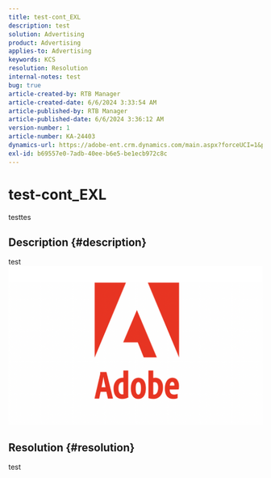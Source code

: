 ```yaml
---
title: test-cont_EXL
description: test
solution: Advertising
product: Advertising
applies-to: Advertising
keywords: KCS
resolution: Resolution
internal-notes: test
bug: true
article-created-by: RTB Manager
article-created-date: 6/6/2024 3:33:54 AM
article-published-by: RTB Manager
article-published-date: 6/6/2024 3:36:12 AM
version-number: 1
article-number: KA-24403
dynamics-url: https://adobe-ent.crm.dynamics.com/main.aspx?forceUCI=1&pagetype=entityrecord&etn=knowledgearticle&id=f62f1394-b523-ef11-840a-000d3a5bee19
exl-id: b69557e0-7adb-40ee-b6e5-be1ecb972c8c
---
```

# test-cont_EXL


testtes

## Description {#description}

test![](assets/___ddfa0be2-b523-ef11-840a-000d3a5bee19___.png)

## Resolution {#resolution}


test
